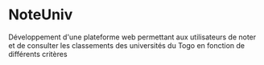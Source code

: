 # NoteUniv
Développement d'une plateforme web permettant aux utilisateurs de noter et de consulter les 
classements des universités du Togo en fonction de différents critères
